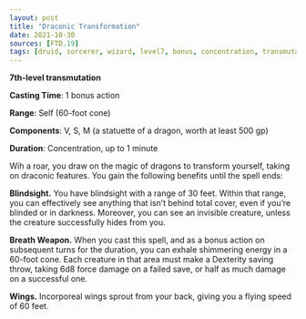 ```yaml
---
layout: post
title: "Draconic Transformation"
date: 2021-10-30
sources: [FTD.19]
tags: [druid, sorcerer, wizard, level7, bonus, concentration, transmutation]
---
```


**7th-level transmutation**

**Casting Time**: 1 bonus action

**Range**: Self (60-foot cone)

**Components**: V, S, M (a statuette of a dragon, worth at least 500 gp)

**Duration**: Concentration, up to 1 minute

Wih a roar, you draw on the magic of dragons to transform yourself, taking on draconic features. You gain the following benefits until the spell ends:

**Blindsight.** You have blindsight with a range of 30 feet. Within that range, you can effectively see anything that isn’t behind total cover, even if you’re blinded or in darkness. Moreover, you can see an invisible creature, unless the creature successfully hides from you.

**Breath Weapon.** When you cast this spell, and as a bonus action on subsequent turns for the duration, you can exhale shimmering energy in a 60-foot cone. Each creature in that area must make a Dexterity saving throw, taking 6d8 force damage on a failed save, or half as much damage on a successful one.

**Wings.** Incorporeal wings sprout from your back, giving you a flying speed of 60 feet.
